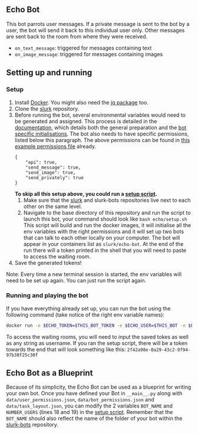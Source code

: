 ## Echo Bot
This bot parrots user messages. If a private message is sent to the bot by a user, the bot will send it back to this individual user only. Other messages are sent back to the room from where they were received.

* `on_text_message`: triggered for messages containing text
* `on_image_message`: triggered for messages containing images


## Setting up and running

### Setup 

1. Install [Docker](https://docs.docker.com/get-docker/). You might also need the [jq package](https://stedolan.github.io/jq/download/) too. 
2. Clone the [slurk](https://github.com/clp-research/slurk) repository.
3. Before running the bot, several environmental variables would need to be generated and assigned. This process is detailed in the [documentation](https://clp-research.github.io/slurk/slurk_gettingstarted.html), which details both the general preparation and the [bot specific initialisations](https://clp-research.github.io/slurk/slurk_gettingstarted.html#chatting-with-a-bot). The bot also needs to have specific permissions, listed below this paragraph. The above permissions can be found in [this example permissions file](https://github.com/clp-research/slurk-bots/blob/master/echo/data/bot_permissions.json) already.  
    ```
    {
        "api": true,
        "send_message": true,
        "send_image": true,
        "send_privately": true
    }
    ```
    **To skip all this setup above, you could run a [setup script](https://github.com/clp-research/slurk-bots/blob/master/echo/setup.sh).** 
    1. Make sure that the [slurk](https://github.com/clp-research/slurk) and slurk-bots repositories live next to each other on the same level.
    2. Navigate to the base directory of this repository and run the script to launch this bot, your command should look like ```bash echo/setup.sh``` 
    This script will build and run the docker images, it will initialise all the env variables with the right permissions and it will set up two bots that can talk to each other locally on your computer. The bot will appear in your containers list as ```slurk/echo-bot```. At the end of the run there will a token printed in the shell that you will need to paste to access the waiting room. 
5. Save the generated tokens!

Note: Every time a new terminal session is started, the env variables will need to be set up again. You can just run the script again. 
    
### Running and playing the bot

If you have everything already set up, you can run the bot using the following command (take notice of the right env variable names):    
```bash
docker run -e $ECHO_TOKEN=$THIS_BOT_TOKEN -e $ECHO_USER=$THIS_BOT -e $ECHO_TASK_ID=$TASK_ID -e SLURK_WAITING_ROOM=$WAITING_ROOM -e SLURK_PORT=5000 --net="host" slurk/echo-bot &
```

To access the waiting rooms, you will need to input the saved tokes as well as any string as username. If you ran the setup script, there will be a token towards the end that will look something like this: `2f42a98e-0a29-43c2-9f94-97b38f25c30f`


## Echo Bot as a Blueprint  
Because of its simplicity, the Echo Bot can be used as a blueprint for writing your own bot. Once you have defined your Bot in `__main__.py` along with `data/user_permissions.json`, `data/bot_permissions.json` and `data/task_layout.json`, you can modify the 2 variables `BOT_NAME` and `NUMBER_USERS` (lines 18 and 19) in the [setup script](https://github.com/clp-research/slurk-bots/blob/master/echo/setup.sh). Remember that the `BOT_NAME` should also reflect the name of the folder of your bot within the [slurk-bots](https://github.com/clp-research/slurk-bots) repository.